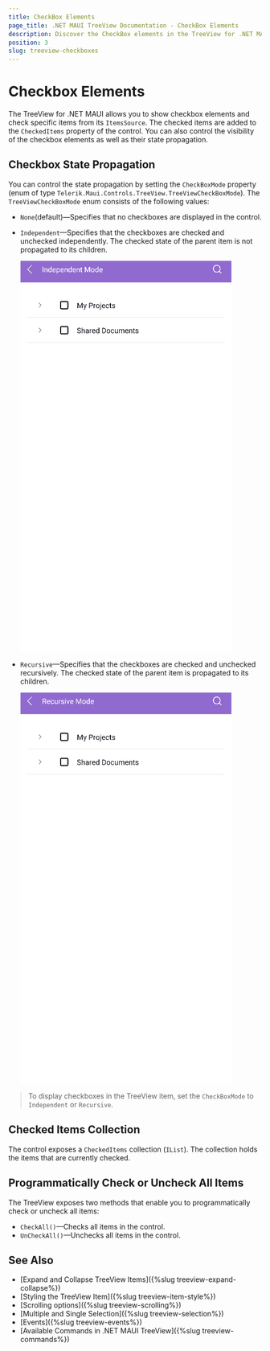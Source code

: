 ```yaml
---
title: CheckBox Elements
page_title: .NET MAUI TreeView Documentation - CheckBox Elements
description: Discover the CheckBox elements in the TreeView for .NET MAUI control and learn how to use and configure them.
position: 3
slug: treeview-checkboxes
---
```


# Checkbox Elements

The TreeView for .NET MAUI allows you to show checkbox elements and check specific items from its `ItemsSource`. The checked items are added to the `CheckedItems` property of the control. You can also control the visibility of the checkbox elements as well as their state propagation.

## Checkbox State Propagation

You can control the state propagation by setting the `CheckBoxMode` property (enum of type `Telerik.Maui.Controls.TreeView.TreeViewCheckBoxMode`). The `TreeViewCheckBoxMode` enum consists of the following values:

* `None`(default)&mdash;Specifies that no checkboxes are displayed in the control.
* `Independent`&mdash;Specifies that the checkboxes are checked and unchecked independently. The checked state of the parent item is not propagated to its children.

   ![.NET MAUI TreeView Independent Mode](images/treeview-independent-mode.gif)

* `Recursive`&mdash;Specifies that the checkboxes are checked and unchecked recursively. The checked state of the parent item is propagated to its children.

   ![.NET MAUI TreeView Recursive Mode](images/treeview-recursive-mode.gif)

> To display checkboxes in the TreeView item, set the `CheckBoxMode` to `Independent` or `Recursive`.

## Checked Items Collection

The control exposes a `CheckedItems` collection (`IList`). The collection holds the items that are currently checked.

## Programmatically Check or Uncheck All Items

The TreeView exposes two methods that enable you to programmatically check or uncheck all items:

* `CheckAll()`&mdash;Checks all items in the control.
* `UnCheckAll()`&mdash;Unchecks all items in the control.

## See Also

* [Expand and Collapse TreeView Items]({%slug treeview-expand-collapse%})
* [Styling the TreeView Item]({%slug treeview-item-style%})
* [Scrolling options]({%slug treeview-scrolling%})
* [Multiple and Single Selection]({%slug treeview-selection%})
* [Events]({%slug treeview-events%})
* [Available Commands in .NET MAUI TreeView]({%slug treeview-commands%})
